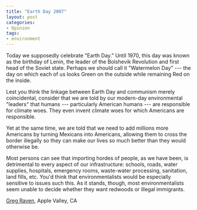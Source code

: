 ```yaml
---
title: "Earth Day 2007"
layout: post
categories:
- Opinion
tags:
- environment
---
```


Today we supposedly celebrate "Earth Day." Until 1970, this day was known as the birthday of Lenin, the leader of the Bolshevik Revolution and first head of the Soviet state. Perhaps we should call it "Watermelon Day" --- the day on which each of us looks Green on the outside while remaining Red on the inside.

Lest you think the linkage between Earth Day and communism merely coincidental, consider that we are told by our modern-day environmental "leaders" that humans --- particularly American humans --- are responsible for climate woes. They even invent climate woes for which Americans are responsible.

Yet at the same time, we are told that we need to add millions more Americans by turning Mexicans into Americans, allowing them to cross the border illegally so they can make our lives so much better than they would otherwise be.

Most persons can see that importing hordes of people, as we have been, is detrimental to every aspect of our infrastructure: schools, roads, water supplies, hospitals, emergency rooms, waste-water processing, sanitation, land fills, etc. You'd think that environmentalists would be especially sensitive to issues such this. As it stands, though, most environmentalists seem unable to decide whether they want redwoods or illegal immigrants.

[Greg Raven](https://www.gregraven.org/), Apple Valley, CA
